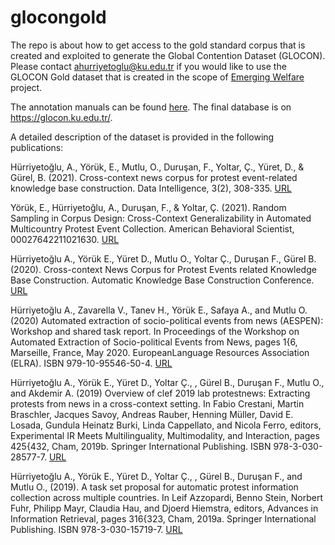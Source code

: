 # glocongold
The repo is about how to get access to the gold standard corpus that is created and exploited to generate the Global Contention Dataset (GLOCON). Please contact ahurriyetoglu@ku.edu.tr if you would like to use the GLOCON Gold dataset that is created in the scope of [Emerging Welfare](https://emw.ku.edu.tr/) project. 

The annotation manuals can be found [here](https://github.com/emerging-welfare/general_info/tree/master/annotation-manuals). The final database is on https://glocon.ku.edu.tr/.

A detailed description of the dataset is provided in the following publications: 

Hürriyetoğlu, A., Yörük, E., Mutlu, O., Duruşan, F., Yoltar, Ç., Yüret, D., & Gürel, B. (2021). Cross-context news corpus for protest event-related knowledge base construction. Data Intelligence, 3(2), 308-335. [URL](https://doi.org/10.1177%2F00027642211021630) 

Yörük, E., Hürriyetoğlu, A., Duruşan, F., & Yoltar, Ç. (2021). Random Sampling in Corpus Design: Cross-Context Generalizability in Automated Multicountry Protest Event Collection. American Behavioral Scientist, 00027642211021630. [URL](https://doi.org/10.1162/dint_a_00092) 

Hürriyetoğlu A., Yörük E., Yüret D., Mutlu O., Yoltar Ç., Duruşan F., Gürel B. (2020). Cross-context News Corpus for Protest Events related Knowledge Base Construction. Automatic Knowledge Base Construction Conference. [URL](https://www.akbc.ws/2020/papers/7NZkNhLCjp) 

Hürriyetoğlu A., Zavarella V., Tanev H., Yörük E., Safaya A., and Mutlu O. (2020) Automated extraction of socio-political events from news (AESPEN): Workshop and shared task report. In Proceedings of the Workshop on Automated Extraction of Socio-political Events from News, pages 1{6, Marseille, France, May 2020. EuropeanLanguage Resources Association (ELRA). ISBN 979-10-95546-50-4. [URL](https://www.aclweb.org/anthology/2020.aespen-1.1.)

Hürriyetoğlu A., Yörük E., Yüret D., Yoltar Ç., , Gürel B., Duruşan F., Mutlu O., and Akdemir A. (2019) Overview of clef 2019 lab protestnews: Extracting protests from news in a cross-context setting. In Fabio Crestani, Martin Braschler, Jacques Savoy, Andreas Rauber, Henning Müller, David E. Losada, Gundula Heinatz Burki, Linda Cappellato, and Nicola Ferro, editors, Experimental IR Meets Multilinguality, Multimodality, and Interaction, pages 425{432, Cham, 2019b. Springer International Publishing. ISBN 978-3-030-28577-7. [URL](http://ceur-ws.org/Vol-2380/paper_249.pdf)

Hürriyetoğlu A., Yörük E., Yüret D., Yoltar Ç., , Gürel B., Duruşan F., and Mutlu O., (2019). A task set proposal for automatic protest information collection across multiple countries. In Leif Azzopardi, Benno Stein, Norbert Fuhr, Philipp Mayr, Claudia Hau, and Djoerd Hiemstra, editors, Advances in Information Retrieval, pages 316{323, Cham, 2019a. Springer International Publishing. ISBN 978-3-030-15719-7. [URL](https://link.springer.com/chapter/10.1007/978-3-030-15719-7_42)


